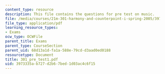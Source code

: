 ```yaml
---
content_type: resource
description: This file contains the questions for pre test on music.
file: /media/courses/21m-301-harmony-and-counterpoint-i-spring-2005/3973335ab727d2b67bed1d03ac4c6f15_301_pre_test1.pdf
file_type: application/pdf
learning_resource_types:
- Exams
ocw_type: OCWFile
parent_title: Exams
parent_type: CourseSection
parent_uid: 68d13a1d-fa1a-588e-79cd-d3aad0ed0188
resourcetype: Document
title: 301_pre_test1.pdf
uid: 3973335a-b727-d2b6-7bed-1d03ac4c6f15
---
```

